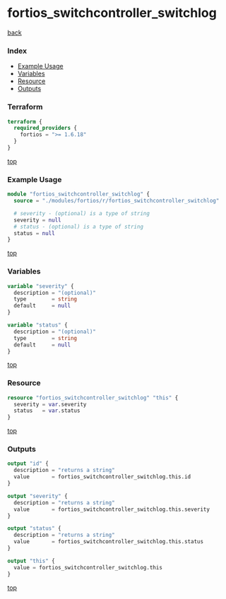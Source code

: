 # fortios_switchcontroller_switchlog

[back](../fortios.md)

### Index

- [Example Usage](#example-usage)
- [Variables](#variables)
- [Resource](#resource)
- [Outputs](#outputs)

### Terraform

```terraform
terraform {
  required_providers {
    fortios = ">= 1.6.18"
  }
}
```

[top](#index)

### Example Usage

```terraform
module "fortios_switchcontroller_switchlog" {
  source = "./modules/fortios/r/fortios_switchcontroller_switchlog"

  # severity - (optional) is a type of string
  severity = null
  # status - (optional) is a type of string
  status = null
}
```

[top](#index)

### Variables

```terraform
variable "severity" {
  description = "(optional)"
  type        = string
  default     = null
}

variable "status" {
  description = "(optional)"
  type        = string
  default     = null
}
```

[top](#index)

### Resource

```terraform
resource "fortios_switchcontroller_switchlog" "this" {
  severity = var.severity
  status   = var.status
}
```

[top](#index)

### Outputs

```terraform
output "id" {
  description = "returns a string"
  value       = fortios_switchcontroller_switchlog.this.id
}

output "severity" {
  description = "returns a string"
  value       = fortios_switchcontroller_switchlog.this.severity
}

output "status" {
  description = "returns a string"
  value       = fortios_switchcontroller_switchlog.this.status
}

output "this" {
  value = fortios_switchcontroller_switchlog.this
}
```

[top](#index)